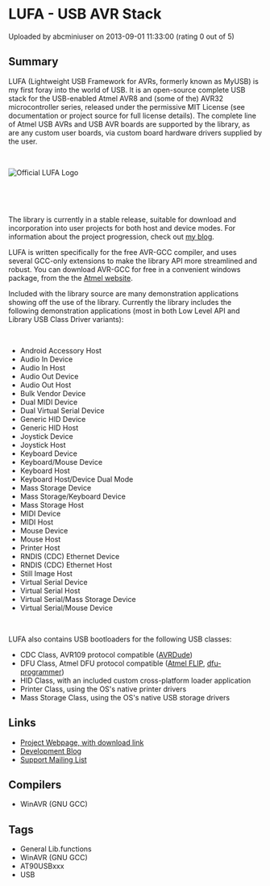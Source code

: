 # LUFA - USB AVR Stack

Uploaded by abcminiuser on 2013-09-01 11:33:00 (rating 0 out of 5)

## Summary

LUFA (Lightweight USB Framework for AVRs, formerly known as MyUSB) is my first foray into the world of USB. It is an open-source complete USB stack for the USB-enabled Atmel AVR8 and (some of the) AVR32 microcontroller series, released under the permissive MIT License (see documentation or project source for full license details). The complete line of Atmel USB AVRs and USB AVR boards are supported by the library, as are any custom user boards, via custom board hardware drivers supplied by the user.


 


![Official LUFA Logo](http://www.fourwalledcubicle.com/img/LUFA/LUFA.png)


 


 


The library is currently in a stable release, suitable for download and incorporation into user projects for both host and device modes. For information about the project progression, check out [my blog](http://www.fourwalledcubicle.com/blog).


LUFA is written specifically for the free AVR-GCC compiler, and uses several GCC-only extensions to make the library API more streamlined and robust. You can download AVR-GCC for free in a convenient windows package, from the the [Atmel website](http://www.atmel.com/tools/ATMELAVRTOOLCHAINFORWINDOWS.aspx).


Included with the library source are many demonstration applications showing off the use of the library. Currently the library includes the following demonstration applications (most in both Low Level API and Library USB Class Driver variants):


 


* Android Accessory Host
* Audio In Device
* Audio In Host
* Audio Out Device
* Audio Out Host
* Bulk Vendor Device
* Dual MIDI Device
* Dual Virtual Serial Device
* Generic HID Device
* Generic HID Host
* Joystick Device
* Joystick Host
* Keyboard Device
* Keyboard/Mouse Device
* Keyboard Host
* Keyboard Host/Device Dual Mode
* Mass Storage Device
* Mass Storage/Keyboard Device
* Mass Storage Host
* MIDI Device
* MIDI Host
* Mouse Device
* Mouse Host
* Printer Host
* RNDIS (CDC) Ethernet Device
* RNDIS (CDC) Ethernet Host
* Still Image Host
* Virtual Serial Device
* Virtual Serial Host
* Virtual Serial/Mass Storage Device
* Virtual Serial/Mouse Device

 


LUFA also contains USB bootloaders for the following USB classes:


* CDC Class, AVR109 protocol compatible ([AVRDude](http://www.nongnu.org/avrdude/))
* DFU Class, Atmel DFU protocol compatible ([Atmel FLIP](http://www.atmel.com/tools/FLIP.aspx), [dfu-programmer](http://dfu-programmer.sourceforge.net/))
* HID Class, with an included custom cross-platform loader application
* Printer Class, using the OS's native printer drivers
* Mass Storage Class, using the OS's native USB storage drivers

## Links

- [Project Webpage, with download link](http://www.lufa-lib.org)
- [Development Blog](http://www.fourwalledcubicle.com/blog/)
- [Support Mailing List](http://www.lufa-lib.org/support)

## Compilers

- WinAVR (GNU GCC)

## Tags

- General Lib.functions
- WinAVR (GNU GCC)
- AT90USBxxx
- USB
